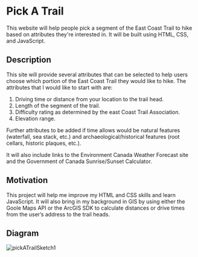 # Pick A Trail
This website will help people pick a segment of the East Coast Trail to hike based on attributes they're interested in. It will be built using HTML, CSS, and JavaScript.

## Description
This site will provide several attributes that can be selected to help users choose which portion of the East Coast Trail they would like to hike. The attributes that I would like to start with are:

1)	Driving time or distance from your location to the trail head.
2)	Length of the segment of the trail.
3)	Difficulty rating as determined by the east Coast Trail Association.
4)	Elevation range.

Further attributes to be added if time allows would be natural features (waterfall, sea stack, etc.) and archaeological/historical features (root cellars, historic plaques, etc.).

It will also include links to the Environment Canada Weather Forecast site and the Government of Canada Sunrise/Sunset Calculator.

## Motivation
This project will help me improve my HTML and CSS skills and learn JavaScript. It will also bring in my background in GIS by using either the Goole Maps API or the ArcGIS SDK to calculate distances or drive times from the user’s address to the trail heads.

## Diagram 

![pickATrailSketch1](https://github.com/casslee1/PickATrail/assets/84476607/4df170e1-38f8-4be8-ba27-d7a5bdb7852f)
